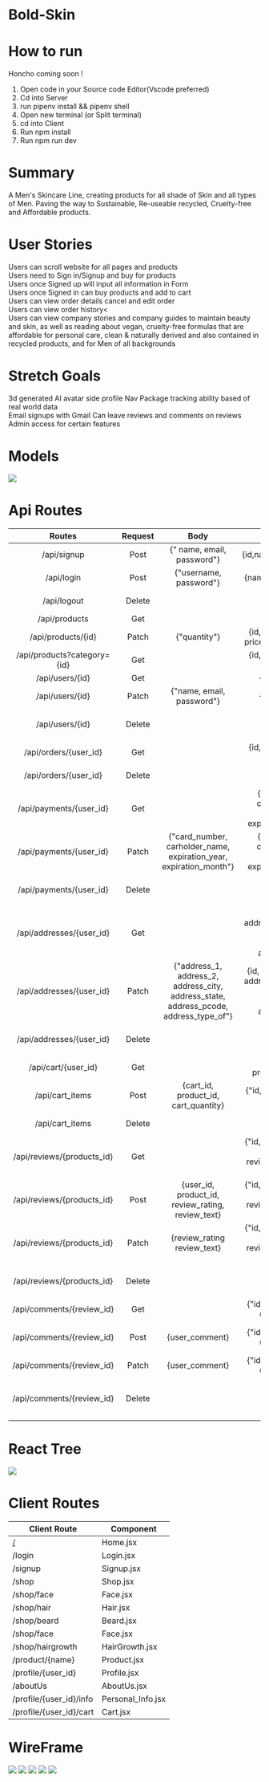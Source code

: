 # Bold-Skin

# How to run
Honcho coming soon !
1. Open code in your Source code Editor(Vscode preferred)
2. Cd into Server
3. run pipenv install && pipenv shell
4. Open new terminal (or Split terminal)
5. cd into Client
6. Run npm install
7. Run npm run dev

# Summary
A Men's Skincare Line, creating products for all shade of Skin and all types of Men. Paving the way to Sustainable, Re-useable recycled, Cruelty-free and Affordable products. 

# User Stories
<p>
Users can scroll website for all pages and products<br>
Users need to Sign in/Signup and buy for products<br>
Users once Signed up will input all information in Form<br>
Users once Signed in can  buy products and add to cart<br>
Users can view order details cancel and edit order<br>
Users can view order history<<br>
  Users can view company stories and company guides to maintain beauty and skin, as well as reading about vegan, cruelty-free formulas that are affordable for personal care, clean & naturally derived and also contained in recycled products, and for Men of all backgrounds<br>
</p>
  
# Stretch Goals
3d generated AI avatar 
side profile Nav 
Package tracking ability based of real world data  
Email signups with Gmail
Can leave reviews and comments on reviews
Admin access for certain features

# Models
<img src="./assets/Db.schema.png">

# Api Routes

|          **Routes**         | **Request** |                                        **Body**                                       |                                           **Response**                                           |             **Message**            |
|:---------------------------:|:-----------:|:-------------------------------------------------------------------------------------:|:------------------------------------------------------------------------------------------------:|:----------------------------------:|
|         /api/signup         |     Post    |                               {" name, email, password"}                              |                                     {id,name,email,password}                                     |        {"Signup successful"}       |
|          /api/login         |     Post    |                                 {"username, password"}                                |                                      {name, email, password}                                     |        {"Login successful"}        |
|         /api/logout         |    Delete   |                                                                                       |                                                                                                  |        {"Logout Successful"}       |
|        /api/products        |     Get     |                                                                                       |                                                                                                  |                                    |
|      /api/products/{id}     |    Patch    |                                      {"quantity"}                                     |                        {id, name, description, price, image, image2, ...}                        |        {"Patch Successful"}        |
| /api/products?category={id} |     Get     |                                                                                       |                            {id, name, description, price, image, ...}                            |                                    |
|       /api/users/{id}       |     Get     |                                                                                       |                                         {id, name, email}                                        |                                    |
|       /api/users/{id}       |    Patch    |                               {"name, email, password"}                               |                                         {id, name, email}                                        |      {"User Patch Successful"}     |
|       /api/users/{id}       |    Delete   |                                                                                       |                                                                                                  |     {"User Delete Successful"}     |
|    /api/orders/{user_id}    |     Get     |                                                                                       |                                {id, name, description, total ...}                                |                                    |
|    /api/orders/{user_id}    |    Delete   |                                                                                       |                                                                                                  |       {"User order deleted"}       |
|   /api/payments/{user_id}   |     Get     |                                                                                       |            {id, card_number, cardholder_name,  expiration_year, expiration_month, cvv}           |                                    |
|   /api/payments/{user_id}   |    Patch    |          {"card_number,  carholder_name, expiration_year, expiration_month"}          |            {id, card_number,  cardholder_name, expiration_year, expiration_month, cvv}           | {"User payment update successful"} |
|   /api/payments/{user_id}   |    Delete   |                                                                                       |                                                                                                  |     {"Payment method deleted"}     |
|   /api/addresses/{user_id}  |     Get     |                                                                                       |      {id, address_1, address_2, address_city, address_state, address_pcode, address_type_of}     |                                    |
|   /api/addresses/{user_id}  |    Patch    | {"address_1, address_2, address_city, address_state, address_pcode, address_type_of"} | {id, user_id, address_1, address_2, address_city, address_state, address_pcode, address_type_of} |      {"User Patch Successful"}     |
|   /api/addresses/{user_id}  |    Delete   |                                                                                       |                                                                                                  |      {"User address deleted"}      |
|     /api/cart/{user_id}     |     Get     |                                                                                       |                              {"cart_quantity, product_id, cart_id"}                              |                                    |
|       /api/cart_items       |     Post    |                          {cart_id, product_id, cart_quantity}                         |                            {"id, cart_id, product_id, cart_quantity"}                            |    {"Cart item successful Post"}   |
|       /api/cart_items       |    Delete   |                                                                                       |                                                                                                  |        {"Cart Item deleted"}       |
|  /api/reviews/{products_id} |     Get     |                                                                                       |         {"id, user_id, product_id, review_rating,  review_text, created_at, updated_at"}         |                                    |
|  /api/reviews/{products_id} |     Post    |                  {user_id,  product_id,  review_rating, review_text}                  |          {"id, user_id, product_id, review_rating, review_text, created_at, updated_at"}         |       {"Review Post Created"}      |
|  /api/reviews/{products_id} |    Patch    |                              {review_rating review_text}                              |         {"id, user_id, product_id, review_rating,  review_text, created_at, updated_at"}         |         {"Review updated"}         |
|  /api/reviews/{products_id} |    Delete   |                                                                                       |                                                                                                  |       {"User review deleted"}      |
|  /api/comments/{review_id}  |     Get     |                                                                                       |                             {"id, user_id, review_id, user_comment"}                             |                                    |
|  /api/comments/{review_id}  |     Post    |                                     {user_comment}                                    |                             {"id, user_id, review_id, user_comment"}                             |    {"Comment posted on Review"}    |
|  /api/comments/{review_id}  |    Patch    |                                     {user_comment}                                    |                             {"id, user_id, review_id, user_comment"}                             |        {"Comments updated"}        |
|  /api/comments/{review_id}  |    Delete   |                                                                                       |                                                                                                  |   {"User review comment deleted"}  |


# React Tree
<img src="./assets/React_Tree.png">

# Client Routes
| Client Route                      | Component         |
| --------------------------------- | ----------------- |
| [/](https://tabletomarkdown.com/) | Home.jsx          |
| /login                            | Login.jsx         |
| /signup                           | Signup.jsx        |
| /shop                             | Shop.jsx          |
| /shop/face                        | Face.jsx          |
| /shop/hair                        | Hair.jsx          |
| /shop/beard                       | Beard.jsx         |
| /shop/face                        | Face.jsx          |
| /shop/hairgrowth                  | HairGrowth.jsx    |
| /product/{name}                   | Product.jsx       |
| /profile/{user_id}                | Profile.jsx       |
| /aboutUs                          | AboutUs.jsx       |
| /profile/{user_id}/info           | Personal_Info.jsx |
| /profile/{user_id}/cart           | Cart.jsx          |

# WireFrame
<img src="./assets/Home_Wireframe.png">
<img src="./assets/Product_Wireframe.png">
<img src="./assets/Shop_Wireframe.png">
<img src="./assets/Profile_Wireframe.png">
<img src="./assets/Cart_Wireframe.png">

